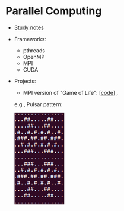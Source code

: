 # Parallel Computing

* [Study notes](https://github.com/thanh-ng/parallel-computing/tree/master/study-notes) 
* Frameworks:
  * pthreads 
  * OpenMP 
  * MPI 
  * CUDA  
  
 * Projects: 
    * MPI version of "Game of Life": [[code]](https://github.com/thanh-ng/parallel-computing/blob/master/assign3/life.cpp) 
    , 
    
    e.g., Pulsar pattern: 
    
    ![](/figs/output_vLzPvI.gif)
